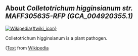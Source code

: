 
About *Colletotrichum higginsianum str. MAFF305635-RFP (GCA\_004920355.1)* 
--------------------------------------------------------------

[![Wikipedia](/img/wikipedia_logo_v2_en.png){#wiki_icon}](http://en.wikipedia.org/wiki/Colletotrichum_higginsianum)

Colletotrichum higginsianum is a plant pathogen.

([Text](http://en.wikipedia.org/wiki/Colletotrichum_higginsianum) from [Wikipedia](http://en.wikipedia.org/) 


